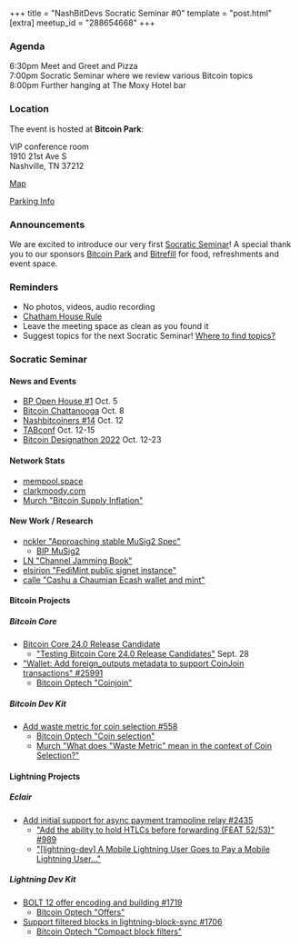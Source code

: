+++
title = "NashBitDevs Socratic Seminar #0"
template = "post.html"
[extra]
meetup_id = "288654668"
+++

### Agenda

6:30pm Meet and Greet and Pizza  
7:00pm Socratic Seminar where we review various Bitcoin topics   
8:00pm Further hanging at The Moxy Hotel bar  

### Location

The event is hosted at **Bitcoin Park**:

VIP conference room   
1910 21st Ave S  
Nashville, TN  37212  

[Map](https://www.google.com/maps/place/1910+21st+Ave+S,+Nashville,+TN+37212/@36.1347819,-86.8029863,17z/data=!3m1!4b1!4m5!3m4!1s0x8864669fea1ce71d:0xdc34986293b94f39!8m2!3d36.1347819!4d-86.8007923)  

[Parking Info](/about/bitcoinpark-parking)  

### Announcements

We are excited to introduce our very first [Socratic Seminar](/about)! A special thank you to our 
sponsors [Bitcoin Park](https://bitcoinpark.co/) and [Bitrefill](https://bitrefill.com/)
for food, refreshments and event space.

### Reminders

   - No photos, videos, audio recording
   - [Chatham House Rule](https://www.chathamhouse.org/about-us/chatham-house-rule)
   - Leave the meeting space as clean as you found it
   - Suggest topics for the next Socratic Seminar! [Where to find topics?](/about/find-topics)

### Socratic Seminar

#### News and Events

  - [BP Open House #1](https://www.meetup.com/bitcoinpark/events/287981428/) Oct. 5
  - [Bitcoin Chattanooga](https://www.meetup.com/bitcoin-chattanooga/events/tpqzwsydcnblb/) Oct. 8
  - [Nashbitcoiners #14](https://www.meetup.com/nashbitcoiners/events/288422378/) Oct. 12
  - [TABconf](https://tabconf.com/) Oct. 12-15
  - [Bitcoin Designathon 2022](https://event.bitcoin.design) Oct. 12-23

#### Network Stats

  - [mempool.space](https://mempool.space/)
  - [clarkmoody.com](https://bitcoin.clarkmoody.com/dashboard/)
  - [Murch "Bitcoin Supply Inflation"](https://twitter.com/murchandamus/status/1574075618408337411)
  
#### New Work / Research

  - [nckler "Approaching stable MuSig2 Spec"](https://twitter.com/n1ckler/status/1567168267025874944)
    - [BIP MuSig2](https://github.com/jonasnick/bips/blob/musig2/bip-musig2.mediawiki#Introduction)
  - [LN "Channel Jamming Book"](https://jamming-dev.github.io/book/)
  - [elsirion "FediMint public signet instance"](https://twitter.com/EricSirion/status/1572329210727010307)
  - [calle "Cashu a Chaumian Ecash wallet and mint"](https://twitter.com/callebtc/status/1569986110272540674)

#### Bitcoin Projects

##### Bitcoin Core

   - [Bitcoin Core 24.0 Release Candidate](https://github.com/bitcoin-core/bitcoin-devwiki/wiki/24.0-Release-Notes-draft)
     - ["Testing Bitcoin Core 24.0 Release Candidates"](https://bitcoincore.reviews/v24-rc-testing) Sept. 28
   - ["Wallet: Add foreign_outputs metadata to support CoinJoin transactions" #25991](https://github.com/bitcoin/bitcoin/pull/25991)
     - [Bitcoin Optech "Coinjoin"](https://bitcoinops.org/en/topics/coinjoin/)

##### Bitcoin Dev Kit

   - [Add waste metric for coin selection #558](https://github.com/bitcoindevkit/bdk/pull/558)
     - [Bitcoin Optech "Coin selection"](https://bitcoinops.org/en/topics/coin-selection/)
     - [Murch "What does "Waste Metric" mean in the context of Coin Selection?"](https://bitcoin.stackexchange.com/questions/113622/what-does-waste-metric-mean-in-the-context-of-coin-selection)

#### Lightning Projects

##### Eclair

   - [Add initial support for async payment trampoline relay #2435](https://github.com/ACINQ/eclair/pull/2435)
     - [ "Add the ability to hold HTLCs before forwarding (FEAT 52/53)" #989](https://github.com/lightning/bolts/pull/989)
     - ["[lightning-dev] A Mobile Lightning User Goes to Pay a Mobile Lightning User..."](https://lists.linuxfoundation.org/pipermail/lightning-dev/2021-October/003307.html)
     
##### Lightning Dev Kit

   - [BOLT 12 offer encoding and building #1719](https://github.com/lightningdevkit/rust-lightning/pull/1719)
     - [Bitcoin Optech "Offers"](https://bitcoinops.org/en/topics/offers/)
   - [Support filtered blocks in lightning-block-sync #1706](https://github.com/lightningdevkit/rust-lightning/pull/1706)
     - [Bitcoin Optech "Compact block filters"](https://bitcoinops.org/en/topics/compact-block-filters/)